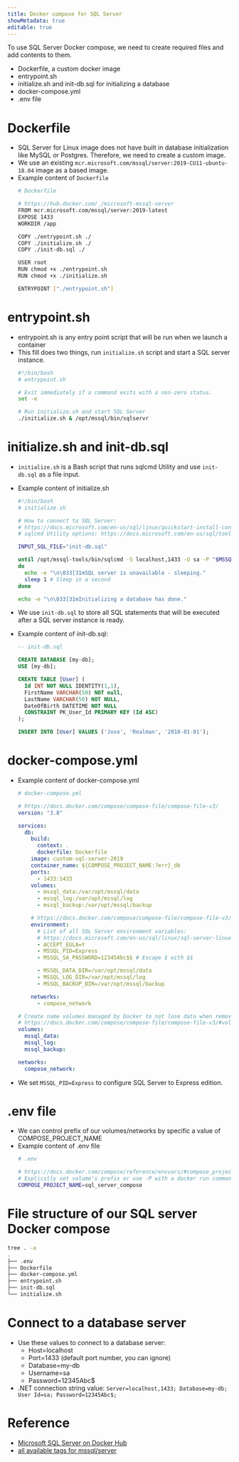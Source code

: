 ```yaml
---
title: Docker compose for SQL Server
showMetadata: true
editable: true
---
```


To use SQL Server Docker compose, we need to create required files and add contents to them.
- Dockerfile, a custom docker image
- entrypoint.sh
- initialize.sh and init-db.sql for initializing a database
- docker-compose.yml
- .env file

# Dockerfile
- SQL Server for Linux image does not have built in database initialization like MySQL or Postgres. Therefore, we need to create a custom image.
- We use an existing `mcr.microsoft.com/mssql/server:2019-CU11-ubuntu-18.04` image as a based image.
- Example content of `Dockerfile`
  ```sh
  # Dockerfile

  # https://hub.docker.com/_/microsoft-mssql-server
  FROM mcr.microsoft.com/mssql/server:2019-latest
  EXPOSE 1433
  WORKDIR /app

  COPY ./entrypoint.sh ./
  COPY ./initialize.sh ./
  COPY ./init-db.sql ./

  USER root
  RUN chmod +x ./entrypoint.sh
  RUN chmod +x ./initialize.sh

  ENTRYPOINT ["./entrypoint.sh"]

  ```

# entrypoint.sh
- entrypoint.sh is any entry point script that will be run when we launch a container
- This fill does two things, run `initialize.sh` script and start a SQL server instance.
  ```sh
  #!/bin/bash
  # entrypoint.sh

  # Exit immediately if a command exits with a non-zero status.
  set -e

  # Run initialize.sh and start SQL Server
  ./initialize.sh & /opt/mssql/bin/sqlservr
  ```

# initialize.sh and init-db.sql
- `initialize.sh` is a Bash script that runs sqlcmd Utility and use `init-db.sql` as a file input.
- Example content of initialize.sh
  ```sh
  #!/bin/bash
  # initialize.sh

  # How to connect to SQL Server:
  # https://docs.microsoft.com/en-us/sql/linux/quickstart-install-connect-docker?view=sql-server-ver15&pivots=cs1-bash#connect-to-sql-server
  # sqlcmd Utility options: https://docs.microsoft.com/en-us/sql/tools/sqlcmd-utility?view=sql-server-ver15#syntax

  INPUT_SQL_FILE="init-db.sql"

  until /opt/mssql-tools/bin/sqlcmd -S localhost,1433 -U sa -P "$MSSQL_SA_PASSWORD" -i $INPUT_SQL_FILE > /dev/null 2>&1
  do
    echo -e "\n\033[31mSQL server is unavailable - sleeping."
    sleep 1 # Sleep in a second
  done

  echo -e "\n\033[31mInitializing a database has done."

  ```

- We use `init-db.sql` to store all SQL statements that will be executed after a SQL server instance is ready.
- Example content of init-db.sql:
  ```sql
  -- init-db.sql

  CREATE DATABASE [my-db];
  USE [my-db];

  CREATE TABLE [User] (
    Id INT NOT NULL IDENTITY(1,1),
    FirstName VARCHAR(50) NOT null,
    LastName VARCHAR(50) NOT NULL,
    DateOfBirth DATETIME NOT NULL
    CONSTRAINT PK_User_Id PRIMARY KEY (Id ASC)
  );

  INSERT INTO [User] VALUES ('Jose', 'Realman', '2018-01-01');

  ```

# docker-compose.yml
- Example content of docker-compose.yml
  ```yml
  # docker-compose.yml

  # https://docs.docker.com/compose/compose-file/compose-file-v3/
  version: "3.8"

  services:
    db:
      build:
        context: .
        dockerfile: Dockerfile
      image: custom-sql-server-2019
      container_name: ${COMPOSE_PROJECT_NAME:?err}_db
      ports:
        - 1433:1433
      volumes:
        - mssql_data:/var/opt/mssql/data
        - mssql_log:/var/opt/mssql/log
        - mssql_backup:/var/opt/mssql/backup

      # https://docs.docker.com/compose/compose-file/compose-file-v3/#environment
      environment:
        # List of all SQL Server environment variables:
        # https://docs.microsoft.com/en-us/sql/linux/sql-server-linux-configure-environment-variables?view=sql-server-ver15#environment-variables
        - ACCEPT_EULA=Y
        - MSSQL_PID=Express
        - MSSQL_SA_PASSWORD=12345Abc$$ # Escape $ with $$

        - MSSQL_DATA_DIR=/var/opt/mssql/data
        - MSSQL_LOG_DIR=/var/opt/mssql/log
        - MSSQL_BACKUP_DIR=/var/opt/mssql/backup

      networks:
        - compose_network

  # Create name volumes managed by Docker to not lose data when remove a container
  # https://docs.docker.com/compose/compose-file/compose-file-v3/#volumes
  volumes:
    mssql_data:
    mssql_log:
    mssql_backup:

  networks:
    compose_network:

  ```
- We set `MSSQL_PID=Express` to configure SQL Server to Express edition.

# .env file
- We can control prefix of our volumes/networks by specific a value of COMPOSE_PROJECT_NAME
- Example content of .env file
  ```sh
  # .env

  # https://docs.docker.com/compose/reference/envvars/#compose_project_name
  # Explicitly set volume's prefix or use -P with a docker run command.
  COMPOSE_PROJECT_NAME=sql_server_compose

  ```

# File structure of our SQL server Docker compose
```sh
tree . -a
.
├── .env
├── Dockerfile
├── docker-compose.yml
├── entrypoint.sh
├── init-db.sql
└── initialize.sh
```

# Connect to a database server
- Use these values to connect to a database server:
  - Host=localhost
  - Port=1433 (default port number, you can ignore)
  - Database=my-db
  - Username=sa
  - Password=12345Abc$
- .NET connection string value: `Server=localhost,1433; Database=my-db; User Id=sa; Password=12345Abc$;`

# Reference
- [Microsoft SQL Server on Docker Hub](https://hub.docker.com/_/microsoft-mssql-server)
- [all available tags for mssql/server](https://mcr.microsoft.com/v2/mssql/server/tags/list)


